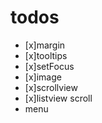 # todos

- [x]margin
- [x]tooltips
- [x]setFocus
- [x]image
- [x]scrollview
- [x]listview scroll
- menu